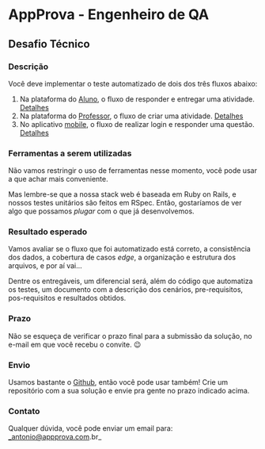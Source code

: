 # AppProva - Engenheiro de QA

## Desafio Técnico

### Descrição

Você deve implementar o teste automatizado de dois dos três fluxos abaixo:

1. Na plataforma do [Aluno](http://homolog.fund.appprova.com.br/), o fluxo de responder e entregar uma atividade. [Detalhes](https://github.com/appprova/jobs/blob/master/qa_engineer/1_fluxo_web.md)
2. Na plataforma do [Professor](http://professor.homolog.fund.appprova.com.br/), o fluxo de criar uma atividade. [Detalhes](https://github.com/appprova/jobs/blob/master/qa_engineer/2_fluxo_web.md)
3. No aplicativo [mobile](https://play.google.com/store/apps/details?id=com.ioasys.appprova&hl=pt), o fluxo de realizar login e responder uma questão. [Detalhes](https://github.com/appprova/jobs/blob/master/qa_engineer/3_fluxo_api.md)


### Ferramentas a serem utilizadas

Não vamos restringir o uso de ferramentas nesse momento, você pode usar a que achar mais conveniente.

Mas lembre-se que a nossa stack web é baseada em Ruby on Rails, e nossos testes unitários são feitos em RSpec. Então, gostaríamos de ver algo que possamos _plugar_ com o que já desenvolvemos.


### Resultado esperado

Vamos avaliar se o fluxo que foi automatizado está correto, a consistência dos dados, a cobertura de casos _edge_, a organização e estrutura dos arquivos, e por aí vai...

Dentre os entregáveis, um diferencial será, além do código que automatiza os testes, um documento com a descrição dos cenários, pre-requisitos, pos-requisitos e resultados obtidos.

### Prazo

Não se esqueça de verificar o prazo final para a submissão da solução, no e-mail em que você recebu o convite. :wink:

### Envio

Usamos bastante o [Github](http://github.com), então você pode usar também! Crie um repositório com a sua solução e envie pra gente no prazo indicado acima.


### Contato

Qualquer dúvida, você pode enviar um email para: _antonio@appprova.com.br_
